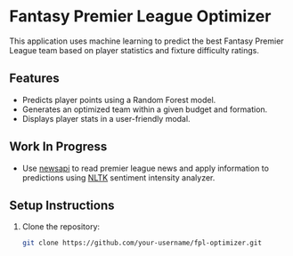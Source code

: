 # Fantasy Premier League Optimizer

This application uses machine learning to predict the best Fantasy Premier League team based on player statistics and fixture difficulty ratings.

## Features
- Predicts player points using a Random Forest model.
- Generates an optimized team within a given budget and formation.
- Displays player stats in a user-friendly modal.

## Work In Progress
- Use [newsapi](https://newsapi.org/) to read premier league news and apply information to predictions using [NLTK](https://www.nltk.org/howto/sentiment.html) sentiment intensity analyzer.

## Setup Instructions
1. Clone the repository:
   ```bash
   git clone https://github.com/your-username/fpl-optimizer.git
